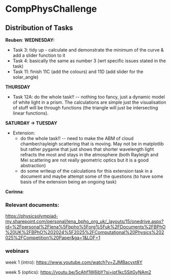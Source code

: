 # CompPhysChallenge
## Distribution of Tasks
**Reuben**: 
  **WEDNESDAY:**
  - Task 3: tidy up - calculate and demonstrate the minimum of the curve & add a slider function to it
  - Task 4: basically the same as number 3 (wrt specific issues stated in the task)
  - Task 11: finish 11C (add the colours) and 11D (add slider for the solar_angle)

  **THURSDAY**
  - Task 12A: do the whole task!! -- nothing too fancy, just a dynamic model of white light in a prism. The calculations are simple just the visualisation of stuff will be through functions (the triangle will just be intersecting linear functions).

  **SATURDAY -> TUESDAY**
  - Extension:
    - do the whole task!! -- need to make the ABM of cloud chamber/rayleigh scattering that is moving. May not be in matplotlib but rather pygame that just shows that shorter wavelength light refracts the most and stays in the atmosphere (both Rayleigh and Mei scattering are not really geometric optics but it is a good abstraction)
    - do some writeup of the calculations for this extension task in a document and maybe attempt some of the questions (to have some basis of the extension being an ongoing task)
   
**Corinna**:



### Relevant documents:
https://physicsolympiad-my.sharepoint.com/personal/lena_bpho_org_uk/_layouts/15/onedrive.aspx?id=%2Fpersonal%2Flena%5Fbpho%5Forg%5Fuk%2FDocuments%2FBPhO%20UK%2FBPhO%202024%5F2025%2FComputational%20Physics%202025%2FCompetition%20Paper&ga=1&LOF=1

### webinars
week 1 (intro): https://www.youtube.com/watch?v=ZJMBacvxt8Y

week 5 (optics): https://youtu.be/5cAhf1W6ibY?si=ipt1kc5SjtGyNAm2


